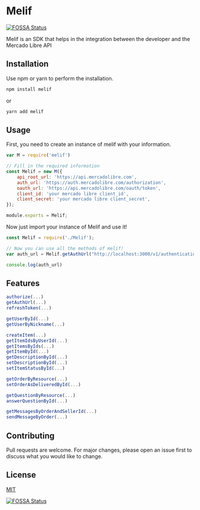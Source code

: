 # Melif
[![FOSSA Status](https://app.fossa.io/api/projects/git%2Bgithub.com%2FGuilhermeCunha%2Fmelif-nodejs-lib.svg?type=shield)](https://app.fossa.io/projects/git%2Bgithub.com%2FGuilhermeCunha%2Fmelif-nodejs-lib?ref=badge_shield)


Melif is an SDK that helps in the integration between the developer and the Mercado Libre API

## Installation

Use npm or yarn to perform the installation.

```bash
npm install melif
```
or 
```bash
yarn add melif
```

## Usage

First, you need to create an instance of melif with your information.
```javascript
var M = require('melif')

// Fill in the required information
const Melif = new M({
    api_root_url: 'https://api.mercadolibre.com',
    auth_url: 'https://auth.mercadolibre.com/authorization',
    oauth_url: 'https://api.mercadolibre.com/oauth/token',
    client_id: 'your mercado libre client_id',
    client_secret: 'your mercado libre client_secret',
});

module.exports = Melif;
```

Now just import your instance of Melif and use it!
```javascript
const Melif = require('./Melif');

// Now you can use all the methods of melif!
var auth_url = Melif.getAuthUrl("http://localhost:3000/v1/authentication/authorize");

console.log(auth_url)
```

## Features
```javascript
authorize(...)
getAuthUrl(...)
refreshToken(...)

getUserById(...)
getUserByNickname(...)

createItem(...)
getItemIdsByUserId(...)
getItemsByIds(...)
getItemById(...)
getDescriptionById(...)
setDescriptionById(...)
setItemStatusById(...)

getOrderByResource(...)
setOrderAsDeliveredById(...)

getQuestionByResource(...)
answerQuestionById(...)

getMessagesByOrderAndSellerId(...)
sendMessageByOrder(...)
```
## Contributing
Pull requests are welcome. For major changes, please open an issue first to discuss what you would like to change.

<!--Please make sure to update tests as appropriate-->

## License
[MIT](https://choosealicense.com/licenses/mit/)

[![FOSSA Status](https://app.fossa.io/api/projects/git%2Bgithub.com%2FGuilhermeCunha%2Fmelif-nodejs-lib.svg?type=large)](https://app.fossa.io/projects/git%2Bgithub.com%2FGuilhermeCunha%2Fmelif-nodejs-lib?ref=badge_large)